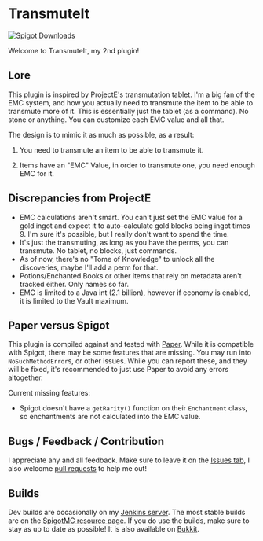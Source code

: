 # TransmuteIt

[![Spigot Downloads](https://img.shields.io/spiget/downloads/76287?style=flat-square)](https://www.spigotmc.org/resources/transmuteit.76287)

Welcome to TransmuteIt, my 2nd plugin!

## Lore

This plugin is inspired by ProjectE's transmutation tablet. I'm a big fan of the EMC system, and how you actually need to transmute the item to be able to transmute more of it. This is essentially just the tablet (as a command). No stone or anything. You can customize each EMC value and all that.

The design is to mimic it as much as possible, as a result:

1) You need to transmute an item to be able to transmute it.

2) Items have an "EMC" Value, in order to transmute one, you need enough EMC for it.

## Discrepancies from ProjectE

* EMC calculations aren't smart. You can't just set the EMC value for a gold ingot and expect it to auto-calculate gold blocks being ingot times 9. I'm sure it's possible, but I really don't want to spend the time.
* It's just the transmuting, as long as you have the perms, you can transmute. No tablet, no blocks, just commands.
* As of now, there's no "Tome of Knowledge" to unlock all the discoveries, maybe I'll add a perm for that.
* Potions/Enchanted Books or other items that rely on metadata aren't tracked either. Only names so far.
* EMC is limited to a Java int (2.1 billion), however if economy is enabled, it is limited to the Vault maximum.

## Paper versus Spigot

This plugin is compiled against and tested with [Paper](https://papermc.io).
While it is compatible with Spigot, there may be some features that are missing.
You may run into `NoSuchMethodError`s, or other issues.
While you can report these, and they will be fixed, it's recommended to just use Paper to avoid any errors altogether.

Current missing features:
* Spigot doesn't have a `getRarity()` function on their `Enchantment` class, so enchantments are not calculated into the EMC value.

## Bugs / Feedback / Contribution

I appreciate any and all feedback. Make sure to leave it on the [Issues tab](https://github.com/ChewMC/TransmuteIt/issues), I also welcome [pull requests](https://github.com/ChewMC/TransmuteIt/pulls) to help me out!

## Builds

Dev builds are occasionally on my [Jenkins server](https://jenkins.chew.pw/job/ChewMC/job/TransmuteIt/). The most stable builds are on the [SpigotMC resource page](https://www.spigotmc.org/resources/transmuteit.76287/). If you do use the builds, make sure to stay as up to date as possible! It is also available on [Bukkit](https://dev.bukkit.org/projects/transmuteit).
